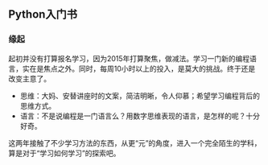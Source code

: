 ## Python入门书

### 缘起
起初并没有打算报名学习，因为2015年打算聚焦，做减法。学习一门新的编程语言，实在是焦点之外。同时，每周10小时以上的投入，是莫大的挑战。终于还是改变主意了。
- 思维：大妈、安替讲座时的文案，简洁明晰，令人仰慕；希望学习编程背后的思维方式。
- 语言：不是说编程是一门语言么？用数字思维表现的语言，是怎样的呢？十分好奇。

这两年接触了不少学习方法的东西，从更“元”的角度，进入一个完全陌生的学科，算是对于“学习如何学习”的探索吧。
